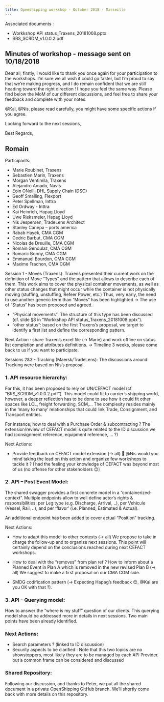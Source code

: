 ```yaml
---
title: Openshipping workshop - October 2018 - Marseille
---
```


Associated documents :
- Workkshop API status_Traxens_20181008.pptx
- BRS_SCRDM_v1.0.0.2.pdf

## Minutes of workshop - message sent on 10/18/2018

Dear all,
firstly, I would like to thank you once again for your participation to the workshops. I’m sure we all wish it could go faster, but I’m proud to say that we’re making progress, and I do remain confident that we are still heading toward the right direction !
I hope you feel the same way. Please find below the MoM of our different discussions, and feel free to share your feedback and complete with your notes.

@Kai, @Nis, please read carefully, you might have some specific actions if you agree.

Looking forward to the next sessions, 

Best Regards,

Romain
-------------------------------------------------------------------------------------------------------------------------

Participants: 
-	Marie Roubinet, Traxens 
-	Sebastien Marin, Traxens 
-	Morgan Ventimila, Traxens 
-	Alejandro Amado, Navis
-	Eoin ONeill, DHL Supply Chain (DSC)
-	Geoff Smalling, Flexport
-	Peter Spellman, Inttra
-	Ed Ordway - Inttra 
-	Kai Heinrich, Hapag Lloyd 
-	Uwe Rieksmeier, Hapag Lloyd
-	Nis Jespersen, TradeLens Architect
-	Stanley Canepa – ports america
-	Rabab Hayek, CMA CGM
-	Cedric Barbut, CMA CGM 
-	Nicolas de Dreuille, CMA CGM
-	Romain Genoulaz, CMA CGM
-	Romaric Bonny, CMA CGM
-	Emmanuel Bourdon, CMA CGM
-	Maxime Frachon, CMA CGM

Session 1 - Moves (Traxens):
Traxens presented their current work on the definition of Move “Types” and the pattern that allows to describe each of them.
This work aims to cover the physical container movements, as well as other status changes that might occur while the container is not physically moving (stuffing, unstuffing, Refeer Power, etc.) 
Thus, very early, the need to use another generic term than “Moves” has been highlighted -> The use of “Status“ has been proposed and agreed.

- “Physical movements”: The structure of this type has been discussed (cf. slide §8 in “Workkshop API status_Traxens_20181008.pptx”).
- “other status”: based on the first Traxens’s proposal, we target to identify a first list and define the corresponding pattern.

Next Action : share Traxen’s excel file (-> Marie) and work offline on status list completion and attributes definitions.
->	Timeline 3 weeks, please come back to us if you want to participate.

Sessions 2&3 - Tracking (Maersk/TradeLens):
The discussions around Tracking were based on Nis’s proposal.

### 1.	API resource hierarchy: 
For this, it has been proposed to rely on UN/CEFACT model (cf. “BRS_SCRDM_v1.0.0.2.pdf”).
This model could fit to carrier’s shipping world, however, a deeper reflection has to be done to see how it could fit other spaces like LCL, freight forwarding, SCM,…
The complexity resides mainly in the ‘many to many’ relationships that could link Trade, Consignment, and Transport entities.

For instance, how to deal with a Purchase Order & subcontracting ?
The extension/review of CEFACT model is quite related to the ID discussion we had (consignment reference, equipment reference, … ?)

Next Actions:
- Provide feedback on CEFACT model extension (-> all)  @Nis would you mind taking the lead on this action and organize few workshops to tackle it ? I had the feeling your knowledge of CEFACT was beyond most of us (no offense for other stakeholders 😉) 

### 2.	API – Post Event Model: 
The shared swagger provides a first concrete model in a “containerized-context”.
Multiple endpoints allow to well define actor’s rights & responsibilities; per Leg type (e.g. Discharge, Arrival, ..), per Vehicule (Vessel, Rail, ..), and per ‘flavor’ (i.e. Planned, Estimated & Actual).

An additional endpoint has been added to cover actual “Position” tracking.

Next Actions:
- How to adapt this model to other contexts (-> all) 
  We propose to take in charge the follow-up and to organize next sessions. This point will certainly depend on the conclusions reached during next CEFACT workshops.
- How to deal with the “removes” from plan ref ? How to inform about a Planned Event in Plan A which is removed in the new revised Plan B (-> all) 
  We suggest to make a first proposal on our CMA CGM side.

- SMDG codification pattern (-> Expecting Hapag’s feedback 😊, @Kai are you OK with that ?).

### 3.	API – Querying model: 
How to answer the “where is my stuff” question of our clients.
This querying model should be addressed more in details in next sessions. Two main points have been already identified.

### Next Actions:
- Search parameters ? (linked to ID discussion)
- Security aspects to be clarified : 
Note that this two topics are no showstoppers, most likely they are to be managed by each API Provider, but a common frame can be considered and discussed

### Shared Repository:
Following our discussion, and thanks to Peter, we put all the shared document in a private OpenShipping GitHub branch.
We’ll shortly come back with more details on this repository. 
